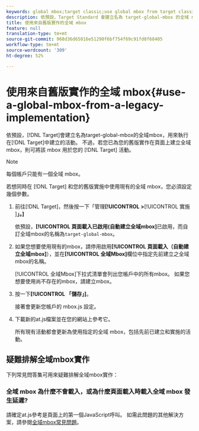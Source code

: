 ```yaml
---
keywords: global mbox;target classic;use global mbox from target classic
description: 依預設，Target Standard 會建立名為 target-global-mbox 的全域 mbox，用來執行 Target Standard 中建立的活動。不過，若您已為您的舊版實作在頁面上建立全域 mbox，則可將該 mbox 用於您的 Target Standard 活動。
title: 使用來自舊版實作的全域 mbox
feature: null
translation-type: tm+mt
source-git-commit: 968d36d65016e51290f6bf754f69c91fd8f68405
workflow-type: tm+mt
source-wordcount: '309'
ht-degree: 52%

---
```



# 使用來自舊版實作的全域 mbox{#use-a-global-mbox-from-a-legacy-implementation}

依預設，[!DNL Target]會建立名為target-global-mbox的全域mbox，用來執行在[!DNL Target]中建立的活動。 不過，若您已為您的舊版實作在頁面上建立全域 mbox，則可將該 mbox 用於您的 [!DNL Target] 活動。

>[!NOTE]
>
>每個帳戶只能有一個全域 mbox。

若想同時在 [!DNL Target] 和您的舊版實施中使用現有的全域 mbox，您必須設定幾個參數。

1. 前往[!DNL Target]，然後按一下「管理&#x200B;**[!UICONTROL >**[!UICONTROL &#x200B;實施&#x200B;]**」。]**

   依預設，**[!UICONTROL 頁面載入已啟用(自動建立全域mbox]**&#x200B;已啟用，而自訂全域mbox的名稱為`target-global-mbox`。

1. 如果您想要使用現有的mbox，請停用啟用&#x200B;**[!UICONTROL 頁面載入（自動建立全域mbox]**），並在&#x200B;**[!UICONTROL 全域Mbox]**&#x200B;欄位中指定先前建立之全域mbox的名稱。

   [!UICONTROL 全域Mbox]下拉式清單會列出您帳戶中的所有mbox。 如果您想要使用尚不存在的mbox，請建立mbox。

1. 按一下&#x200B;**[!UICONTROL 「儲存」]**。

   接著會更新您帳戶的 mbox.js 設定。

1. 下載新的at.js檔案並在您的網站上參考它。

   所有現有活動都會更新為使用指定的全域 mbox，包括先前已建立和實施的活動。

## 疑難排解全域mbox實作

下列常見問答集可用來疑難排解全域mbox實作：

### 全域 mbox 為什麼不會載入，或為什麼頁面載入時載入全域 mbox 發生延遲?

請確定at.js參考是頁面上的第一個JavaScript呼叫。 如需此問題的其他解決方案，請參閱[全域mbox常見問題](/help/c-implementing-target/c-implementing-target-for-client-side-web/c-target-atjs-faq/global-mbox-frequently-asked-questions.md)。
